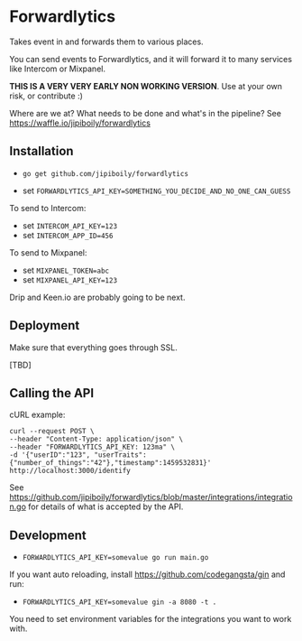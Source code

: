 # Forwardlytics

Takes event in and forwards them to various places.

You can send events to Forwardlytics, and it will forward it to many services like Intercom or Mixpanel.

**THIS IS A VERY VERY EARLY NON WORKING VERSION**. Use at your own risk, or contribute :)

Where are we at? What needs to be done and what's in the pipeline? See https://waffle.io/jipiboily/forwardlytics

## Installation

- `go get github.com/jipiboily/forwardlytics`

- set `FORWARDLYTICS_API_KEY=SOMETHING_YOU_DECIDE_AND_NO_ONE_CAN_GUESS`

To send to Intercom:
- set `INTERCOM_API_KEY=123`
- set `INTERCOM_APP_ID=456`

To send to Mixpanel:
- set `MIXPANEL_TOKEN=abc`
- set `MIXPANEL_API_KEY=123`

Drip and Keen.io are probably going to be next.

## Deployment

Make sure that everything goes through SSL.

[TBD]

## Calling the API

cURL example:

```
curl --request POST \
--header "Content-Type: application/json" \
--header "FORWARDLYTICS_API_KEY: 123ma" \
-d '{"userID":"123", "userTraits":{"number_of_things":"42"},"timestamp":1459532831}' http://localhost:3000/identify
```

See https://github.com/jipiboily/forwardlytics/blob/master/integrations/integration.go for details of what is accepted by the API.

## Development

- `FORWARDLYTICS_API_KEY=somevalue go run main.go`

If you want auto reloading, install https://github.com/codegangsta/gin and run:

- `FORWARDLYTICS_API_KEY=somevalue gin -a 8080 -t .`

You need to set environment variables for the integrations you want to work with.
